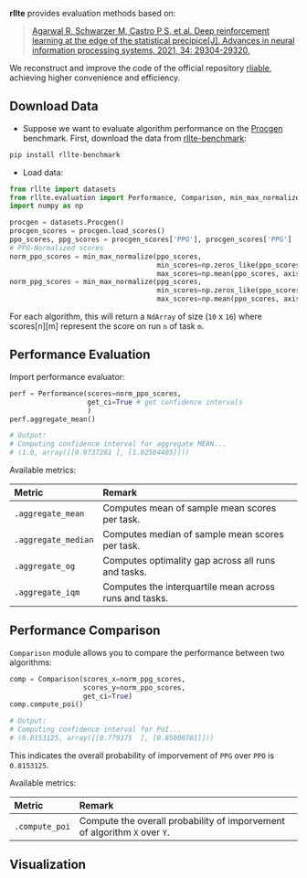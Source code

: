 **rllte** provides evaluation methods based on:

> [Agarwal R, Schwarzer M, Castro P S, et al. Deep reinforcement learning at the edge of the statistical precipice[J]. Advances in neural information processing systems, 2021, 34: 29304-29320.](https://proceedings.neurips.cc/paper/2021/file/f514cec81cb148559cf475e7426eed5e-Paper.pdf)

We reconstruct and improve the code of the official repository [rliable](https://github.com/google-research/rliable), achieving higher convenience and efficiency.

## Download Data
- Suppose we want to evaluate algorithm performance on the [Procgen](https://github.com/openai/procgen) benchmark. First, download the data from 
[rllte-benchmark](https://hub.rllte.dev/):
``` sh
pip install rllte-benchmark
```
- Load data:
``` py title="example.py"
from rllte import datasets
from rllte.evaluation import Performance, Comparison, min_max_normalize
import numpy as np

procgen = datasets.Procgen()
procgen_scores = procgen.load_scores()
ppo_scores, ppg_scores = procgen_scores['PPO'], procgen_scores['PPG']
# PPO-Normalized scores
norm_ppo_scores = min_max_normalize(ppo_scores, 
                                    min_scores=np.zeros_like(ppo_scores), 
                                    max_scores=np.mean(ppo_scores, axis=0))
norm_ppg_scores = min_max_normalize(ppg_scores, 
                                    min_scores=np.zeros_like(ppo_scores), 
                                    max_scores=np.mean(ppo_scores, axis=0))
```
For each algorithm, this will return a `NdArray` of size (`10` x `16`) where scores[n][m] represent the score on run `n` of task `m`.

## Performance Evaluation
Import performance evaluator:
``` py title="example.py"
perf = Performance(scores=norm_ppo_scores, 
                   get_ci=True # get confidence intervals
                   )
perf.aggregate_mean()

# Output:
# Computing confidence interval for aggregate MEAN...
# (1.0, array([[0.9737281 ], [1.02564405]]))
```
Available metrics:

|Metric|Remark|
|:-|:-|
|`.aggregate_mean`|Computes mean of sample mean scores per task.|
|`.aggregate_median`|Computes median of sample mean scores per task.|
|`.aggregate_og`|Computes optimality gap across all runs and tasks.|
|`.aggregate_iqm`|Computes the interquartile mean across runs and tasks.|

## Performance Comparison
`Comparison` module allows you to compare the performance between two algorithms:
``` py title="example.py"
comp = Comparison(scores_x=norm_ppg_scores,
                  scores_y=norm_ppo_scores,
                  get_ci=True)
comp.compute_poi()

# Output:
# Computing confidence interval for PoI...
# (0.8153125, array([[0.779375  ], [0.85000781]]))
```
This indicates the overall probability of imporvement of `PPG` over `PPO` is `0.8153125`.

Available metrics:

|Metric|Remark|
|:-|:-|
|`.compute_poi`|Compute the overall probability of imporvement of algorithm `X` over `Y`.|

## Visualization
